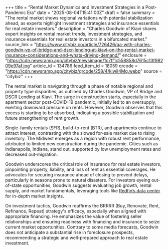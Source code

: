 +++
title = "Rental Market Dynamics and Investment Strategies in a Post-Pandemic Era"
date = "2025-08-04T15:41:00Z"
draft = false
summary = "The rental market shows regional variations with potential stabilization ahead, as experts highlight investment strategies and insurance essentials for real estate investors."
description = "Charles Goodwin of Kiavi shares expert insights on rental market trends, investment strategies, and insurance essentials for real estate investors in a bifurcated market."
source_link = "https://www.citybiz.co/article/726426/qa-with-charles-goodwin-vp-of-bridge-and-dscr-lending-at-kiavi-on-the-rental-market-insurance-considerations-and-whats-driving-demand/"
enclosure = "https://cdn.newsramp.app/citybiz/newsimage/1c7ff1c558858d7615c13f98209e97af.jpg"
article_id = 134786
feed_item_id = 18059
qrcode = "https://cdn.newsramp.app/citybiz/qrcode/258/4/kiwil4Mg.webp"
source = "citybiz"
+++

<p>The rental market is navigating through a phase of notable regional and property type disparities, as outlined by Charles Goodwin, VP of Bridge and DSCR Lending at Kiavi. The surge in construction starts, especially in the apartment sector post-COVID-19 pandemic, initially led to an oversupply, exerting downward pressure on rents. However, Goodwin observes that this excess is starting to be absorbed, indicating a possible stabilization and future strengthening of rent growth.</p><p>Single-family rentals (SFR), build-to-rent (BTR), and apartments continue to attract interest, contrasting with the slowed for-sale market due to rising inventory. The Midwest emerges as a region with robust rent performance, attributed to limited new construction during the pandemic. Cities such as Indianapolis, Indiana, stand out, supported by low unemployment rates and decreased out-migration.</p><p>Goodwin underscores the critical role of insurance for real estate investors, pinpointing property, liability, and loss of rent as essential coverages. He advocates for securing insurance ahead of closing to prevent delays, particularly in seasons prone to natural disasters. For investors eyeing out-of-state opportunities, Goodwin suggests evaluating job growth, rental supply, and market fundamentals, leveraging tools like <a href='https://www.redfin.com/news/data-center/' rel='nofollow' target='_blank'>Redfin’s data center</a> for in-depth market insights.</p><p>On investment tactics, Goodwin reaffirms the BRRRR (Buy, Renovate, Rent, Refinance, Repeat) strategy's efficacy, especially when aligned with appropriate financing. He emphasizes the value of fostering seller relationships and ensuring readiness with financing and insurance to seize current market opportunities. Contrary to some media forecasts, Goodwin does not anticipate a substantial rise in foreclosure prospects, recommending a strategic and well-prepared approach to real estate investment.</p>